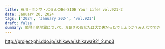 ```yaml
---
title: 石川・ホンマ・ぶるんのBe-SIDE Your Life! vol.921-2
date: January 20, 2024
tags: ['2024', 'January 2024', 'vol.921']
draft: false
summary: 能登半島地震について。お聴きのあなたは大丈夫だったでしょうか？みんなでできる事とは…？
---
```


http://project-phi.ddo.jp/ishikawa/ishikawa921_2.mp3